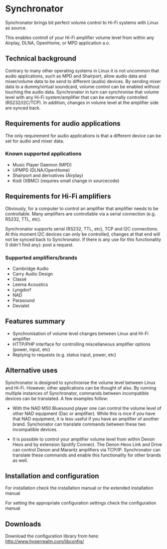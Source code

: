 # Synchronator

Synchronator brings bit perfect volume control to Hi-Fi systems with Linux as source. 

This enables controll of your Hi-Fi amplifier volume level from within any Airplay, DLNA, OpenHome, or MPD application a.o.


## Technical background

Contrary to many other operating systems in Linux it is not uncommon that audio applications, such as MPD and Shairport, allow audio data and mixer/volume data to be send to different (audio) devices. By sending mixer data to a dummy/virtual soundcard, volume control can be enabled without touching the audio data. Synchronator in turn can synchronise that volume level with any Hi-Fi system/amplifier that can be externally controlled (RS232/I2C/TCP). In addition, changes in volume level at the amplifier side are synced back.


## Requirements for audio applications

The only requirement for audio applications is that a different device can be set for audio and mixer data.

### Known supported applications
- Music Player Daemon (MPD)
- UPMPD (DLNA/OpenHome)
- Shairport and derivatives (Airplay)
- Kodi (XBMC) (requires small change in sourcecode)


## Requirements for Hi-Fi amplifiers

Obviously, for a computer to control an amplifier that amplifier needs to be controllable. Many amplifiers are controllable via a serial connection (e.g. RS232, TTL, etc). 

Synchronator supports serial (RS232, TTL, etc), TCP and I2C connections. At this moment I2C devices can only be controlled, changes at that end will not be synced back to Synchronator. If there is any use for this functionality (I didn't find any): post a request.

### Supported amplifiers/brands
- Cambridge Audio
- Carry Audio Design
- Classé
- Leema Acoustics
- Lyngdorf
- NAD
- Parasound
- Devialet


## Features summary

- Synchronisation of volume level changes between Linux and Hi-Fi amplifier
- HTTP/PHP interface for controlling miscellaneous amplifier options (power, input, etc)
- Replying to requests (e.g. status input, power, etc)

## Alternative uses

Synchronator is designed to synchronise the volume level between Linux and Hi-Fi. However, other applications can be thought of also. By running multiple instances of Synchronator, commands between incompatible devices can be translated. A few examples follow:

- With the NAD M50 Bluesound player one can control the volume level of other NAD equipment (Dac or amplifier). While this is nice if you have that NAD equipment, it is less useful if you have an amplifier of another brand. Synchonator can translate commands between these two incompatible devices.

- It is possible to control your amplifier volume level from within Denon Heos and by extension Spotify Connect. The Denon Heos Link and Drive can control Denon and Marantz amplifiers via TCP/IP. Synchronator can translate these commands and enable this functionality for other brands as well.

## Installation and configuration

For installation check the installation manual or the extended installation manual

For setting the appropriate configuration settings check the configuration manual

## Downloads

Download the configuration library from here:
http://www.hyperrealm.com/libconfig/